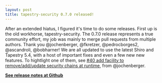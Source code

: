 ```yaml
---
layout: post
title: tapestry-security 0.7.0 released!
---
```

After an extended hiatus, I figured it's time to do some releases. First up is the old workhorse, tapestry-security. The 0.7.0 release represents a true community effort, my job was mainly to merge pull requests from multiple authors. Thank you @jochenberger, @fkretzer, @pedrocborges2, @ascandroli, @bobharner! We are all updated to use the latest Shiro and Tapestry 5.4, with a host of important fixes and even a few new new features. To hightlight one of them, see [#40 add facility to remove/add/update security chains at runtime](https://github.com/tynamo/tapestry-security/issues/40), from @jochenberger.

**[See release notes at Github](https://github.com/tynamo/tapestry-security/releases/tag/tapestry-security-0.7.0)**
